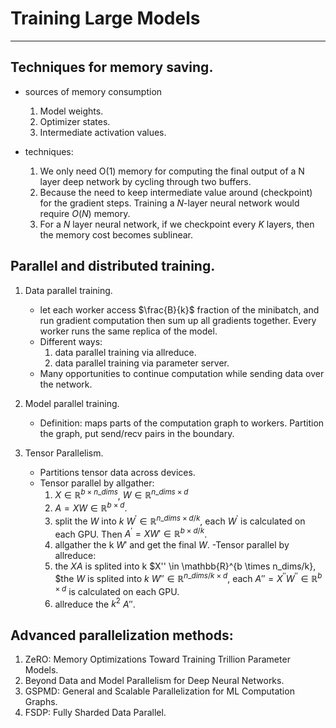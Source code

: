 # Training Large Models
***

## Techniques for memory saving.
- sources of memory consumption
    1. Model weights.
    2. Optimizer states.
    3. Intermediate activation values.

- techniques:   
    1. We only need O(1) memory for computing the final output of a N layer deep network by cycling through two buffers.
    2. Because the need to keep intermediate value around (checkpoint) for the gradient steps. Training a $N$-layer neural network would require $O(N)$ memory.
    3. For a $N$ layer neural network, if we checkpoint every $K$ layers, then the memory cost becomes sublinear.

## Parallel and distributed training.

1. Data parallel training.
    - let each worker access $\frac{B}{k}$ fraction of the minibatch, and run gradient computation then sum up all gradients together. Every worker runs the same replica of the model.
    - Different ways:
        1. data parallel training via allreduce.
        2. data parallel training via parameter server.
    - Many opportunities to continue computation while sending data over the network.

2. Model parallel training.
    - Definition: maps parts of the computation graph to workers. Partition the graph, put send/recv pairs in the boundary.

3. Tensor Parallelism.
    - Partitions tensor data across devices.
    - Tensor parallel by allgather:
        1. $X \in \mathbb{R}^{b \times n\_dims}$, $W \in \mathbb{R}^{n\_dims \times d}$
        2. $A = XW \in \mathbb{R}^{b \times d}$.
        3. split the $W$ into $k$ $W^{'} \in \mathbb{R}^{n\_dims \times d/k}$, each $W^{'}$ is calculated on each GPU. Then $A^{'} = XW' \in \mathbb{R}^{b \times d/k}$.
        4. allgather the k $W'$ and get the final $W$.
    -Tensor parallel by allreduce:
        1. the $XA$ is splited into k $X'' \in \mathbb{R}^{b \times n\_dims/k}, $the $W$ is splited into $k$ $W'' \in \mathbb{R}^{n\_dims/k \times d}$, each $A'' = X^{''}W^{''} \in \mathbb{R}^{b \times d}$ is calculated on each GPU.
        2. allreduce the $k^2$ $A''$.

## Advanced parallelization methods:
1. ZeRO: Memory Optimizations Toward Training Trillion Parameter Models.
2. Beyond Data and Model Parallelism for Deep Neural Networks.
3. GSPMD: General and Scalable Parallelization for ML Computation Graphs.
4. FSDP: Fully Sharded Data Parallel.